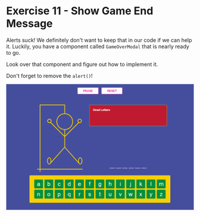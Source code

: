 # Exercise 11 - Show Game End Message

Alerts suck! We definitely don't want to keep that in our code if we can help it. Luckily, you have a component called `GameOverModal` that is nearly ready to go.

Look over that component and figure out how to implement it.

Don't forget to remove the `alert()`!

![exercise 10](../__lecture/assets/ex_11.gif)
